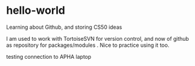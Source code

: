 # hello-world
Learning about Github, and storing CS50 ideas

I am used to work with TortoiseSVN for version control, and now of github as repository for packages/modules .
Nice to practice using it too.

testing connection to APHA laptop
